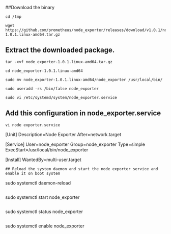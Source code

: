 ##Download the binary
```
cd /tmp
```
```
wget https://github.com/prometheus/node_exporter/releases/download/v1.0.1/node_exporter-1.0.1.linux-amd64.tar.gz
```
## Extract the downloaded package. 
```
tar -xvf node_exporter-1.0.1.linux-amd64.tar.gz
```
```
cd node_exporter-1.0.1.linux-amd64
```
```
sudo mv node_exporter-1.0.1.linux-amd64/node_exporter /usr/local/bin/
```
```
sudo useradd -rs /bin/false node_exporter
```
```
sudo vi /etc/systemd/system/node_exporter.service
```
## Add this configuration in node_exporter.service
```   
vi node exporter.service
```
[Unit]
Description=Node Exporter
After=network.target

[Service]
User=node_exporter
Group=node_exporter
Type=simple
ExecStart=/usr/local/bin/node_exporter

[Install]
WantedBy=multi-user.target
```
## Reload the system daemon and start the node exporter service and enable it on boot system 

```
sudo systemctl daemon-reload
```
```
sudo systemctl start node_exporter
```
```
sudo systemctl status node_exporter
```
```
sudo systemctl enable node_exporter
```
